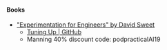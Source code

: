 
#### Books

- ["Experimentation for Engineers" by David Sweet](https://www.manning.com/books/experimentation-for-engineers)
  - [Tuning Up | GitHub](https://github.com/tuningup/tuningup)
  - Manning 40% discount code: podpracticalAI19
